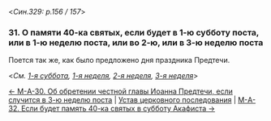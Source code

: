 
<*Син.329: p.156 / 157*>

### 31. О памяти 40-ка святых, если будет в 1-ю субботу поста, или в 1-ю неделю поста, или во 2-ю, или в 3-ю неделю поста

Поется так же, как было предложено дня праздника Предтечи.

<*См. [1-я суббота](m_a_027.md), [1-я неделя](m_a_028.md), 
[2-я неделя](m_a_029.md), [3-я неделя](m_a_030.md)*>

[← М-A-30. Об обретении честной главы Иоанна Предтечи, если случится в 3-ю неделю поста](m_a_030.md)
| [Устав церковного последования](README.md)
| [М-A-32. Если будет память 40-ка святых в субботу Акафиста →](m_a_032.md)
